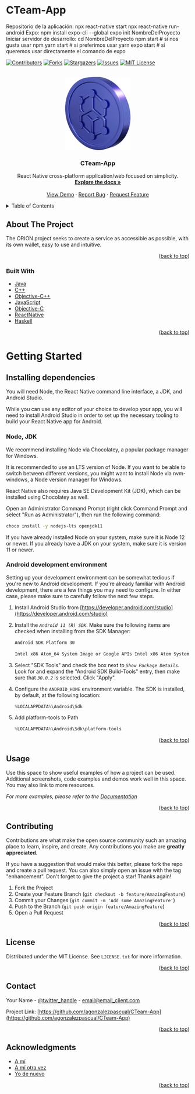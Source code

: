# CTeam-App
Repositorio de la aplicación:
npx react-native start
npx react-native run-android
Expo:
npm install expo-cli --global
expo init NombreDelProyecto
Iniciar servidor de desarrollo:
cd NombreDelProyecto
npm start # si nos gusta usar npm
yarn start # si preferimos usar yarn
expo start # si queremos usar directamente el comando de expo


<div id="top"></div>
<!-- PROJECT SHIELDS -->

[![Contributors][contributors-shield]][contributors-url]
[![Forks][forks-shield]][forks-url]
[![Stargazers][stars-shield]][stars-url]
[![Issues][issues-shield]][issues-url]
[![MIT License][license-shield]][license-url]

<!-- MARKDOWN LINKS & IMAGES -->
<!-- https://www.markdownguide.org/basic-syntax/#reference-style-links -->
[contributors-shield]: https://img.shields.io/github/contributors/agonzalezpascual/CTeam-App.svg?style=for-the-badge
[contributors-url]: https://github.com/agonzalezpascual/Best-README-Template/graphs/contributors

[forks-shield]: https://img.shields.io/github/forks/agonzalezpascual/Best-README-Template.svg?style=for-the-badge
[forks-url]: https://github.com/agonzalezpascual/Best-README-Template/network/members

[stars-shield]: https://img.shields.io/github/stars/agonzalezpascual/Best-README-Template.svg?style=for-the-badge
[stars-url]: https://github.com/agonzalezpascual/Best-README-Template/stargazers

[issues-shield]: https://img.shields.io/github/issues/agonzalezpascual/Best-README-Template.svg?style=for-the-badge
[issues-url]: https://github.com/agonzalezpascual/Best-README-Template/issues

[license-shield]: https://img.shields.io/github/license/agonzalezpascual/Best-README-Template.svg?style=for-the-badge
[license-url]: https://github.com/agonzalezpascual/Best-README-Template/blob/master/LICENSE.txt

[product-screenshot]: assets/images/cardanocoin.png

<!-- PROJECT LOGO -->
<br />
<div align="center">
  <a href="https://github.com/agonzalezpascual/CTeam-App">
    <img src="assets/images/cardanocoin.png" alt="Logo" width="180" height="200">
  </a>

<h3 align="center">CTeam-App</h3>

  <p align="center">
    React Native cross-platform application/web focused on simplicity.
    <br />
    <a href="https://github.com/agonzalezpascual/CTeam-App"><strong>Explore the docs »</strong></a>
    <br />
    <br />
    <a href="https://github.com/agonzalezpascual/CTeam-App">View Demo</a>
    ·
    <a href="https://github.com/agonzalezpascual/CTeam-App/issues">Report Bug</a>
    ·
    <a href="https://github.com/agonzalezpascual/CTeam-App/issues">Request Feature</a>
  </p>
</div>

<!-- TABLE OF CONTENTS -->
<details>
  <summary>Table of Contents</summary>
  <ol>
    <li>
      <a href="#about-the-project">About The Project</a>
      <ul>
        <li><a href="#built-with">Built With</a></li>
      </ul>
    </li>
    <li>
      <a href="#getting-started">Getting Started</a>
      <ul>
        <li><a href="#prerequisites">Prerequisites</a></li>
        <li><a href="#installation">Installation</a></li>
      </ul>
    </li>
    <li><a href="#usage">Usage</a></li>
    <li><a href="#roadmap">Roadmap</a></li>
    <li><a href="#contributing">Contributing</a></li>
    <li><a href="#license">License</a></li>
    <li><a href="#contact">Contact</a></li>
    <li><a href="#acknowledgments">Acknowledgments</a></li>
  </ol>
</details>

## About The Project
The ORION project seeks to create a service as accessible as possible, with its own wallet, easy to use and intuitive.
<p align="right">(<a href="#top">back to top</a>)</p>



### Built With

* [Java](https://www.java.com/es/)
* [C++](https://isocpp.org/)
* [Objective-C++](https://es.wikipedia.org/wiki/Objective-C#Objective-C++)
* [JavaScript](https://nextjs.rg/)
* [Objective-C](https://developer.apple.com/library/archive/documentation/Cocoa/Conceptual/ProgrammingWithObjectiveC/Introduction/Introduction.html#//apple_ref/doc/uid/TP40011210)
* [ReactNative](https://reactnative.dev/)
* [Haskell](https://www.haskell.org/)

<p align="right">(<a href="#top">back to top</a>)</p>


# Getting Started

## Installing dependencies

You will need Node, the React Native command line interface, a JDK, and Android Studio.

While you can use any editor of your choice to develop your app, you will need to install Android Studio in order to set up the necessary tooling to build your React Native app for Android.

### Node, JDK

We recommend installing Node via Chocolatey, a popular package manager for Windows.

It is recommended to use an LTS version of Node. If you want to be able to switch between different versions, you might want to install Node via nvm-windows, a Node version manager for Windows.

React Native also requires Java SE Development Kit (JDK), which can be installed using Chocolatey as well.

Open an Administrator Command Prompt (right click Command Prompt and select "Run as Administrator"), then run the following command:
  ```sh
  choco install -y nodejs-lts openjdk11
  ```
If you have already installed Node on your system, make sure it is Node 12 or newer. If you already have a JDK on your system, make sure it is version 11 or newer.
### Android development environment

Setting up your development environment can be somewhat tedious if you're new to Android development. If you're already familiar with Android development, there are a few things you may need to configure. In either case, please make sure to carefully follow the next few steps.

1. Install Android Studio from [https://developer.android.com/studio](https://developer.android.com/studio)
2. Install the _`Android 11 (R) SDK`_. Make sure the following items are checked when installing from the SDK Manager:
	
   ```sh
   Android SDK Platform 30
   ```
   ```sh
   Intel x86 Atom_64 System Image or Google APIs Intel x86 Atom System Image
   ```
3. Select "SDK Tools" and check the box next to _`Show Package Details`_. Look for and expand the "Android SDK Build-Tools" entry, then make sure that _`30.0.2`_ is selected. Click "Apply".
4. Configure the `ANDROID_HOME` environment variable. The SDK is installed, by default, at the following location:
   ```js
   %LOCALAPPDATA%\Android\Sdk
   ```
5. Add platform-tools to Path
	```js
	%LOCALAPPDATA%\Android\Sdk\platform-tools
	```

<p align="right">(<a href="#top">back to top</a>)</p>


## Usage

Use this space to show useful examples of how a project can be used. Additional screenshots, code examples and demos work well in this space. You may also link to more resources.

_For more examples, please refer to the [Documentation](https://example.com)_

<p align="right">(<a href="#top">back to top</a>)</p>


## Contributing

Contributions are what make the open source community such an amazing place to learn, inspire, and create. Any contributions you make are **greatly appreciated**.

If you have a suggestion that would make this better, please fork the repo and create a pull request. You can also simply open an issue with the tag "enhancement".
Don't forget to give the project a star! Thanks again!

1. Fork the Project
2. Create your Feature Branch (`git checkout -b feature/AmazingFeature`)
3. Commit your Changes (`git commit -m 'Add some AmazingFeature'`)
4. Push to the Branch (`git push origin feature/AmazingFeature`)
5. Open a Pull Request

<p align="right">(<a href="#top">back to top</a>)</p>


## License

Distributed under the MIT License. See `LICENSE.txt` for more information.

<p align="right">(<a href="#top">back to top</a>)</p>



## Contact

Your Name - [@twitter_handle](https://twitter.com/twitter_handle) - email@email_client.com

Project Link: [https://github.com/agonzalezpascual/CTeam-App](https://github.com/agonzalezpascual/CTeam-App)

<p align="right">(<a href="#top">back to top</a>)</p>



## Acknowledgments

* [A mí](https://virusdestructordemundosmasivosequisde)
* [A mí otra vez](https://virusdestructordemundosmasivosequisde)
* [Yo de nuevo](https://virusdestructordemundosmasivosequisde)

<p align="right">(<a href="#top">back to top</a>)</p>

